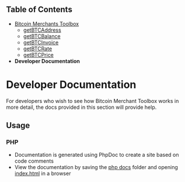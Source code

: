 ## Table of Contents
- [Bitcoin Merchants Toolbox][Toolbox]
  - [getBTCAddress]
  - [getBTCBalance]
  - [getBTCInvoice]
  - [getBTCRate]
  - [getBTCPrice]
- **Developer Documentation**

# Developer Documentation
For developers who wish to see how Bitcoin Merchant Toolbox works in more detail, the docs provided in this section will provide help.

## Usage
### PHP
- Documentation is generated using PhpDoc to create a site based on code comments
- View the documentation by saving the [php docs][php-docs] folder and opening [index.html][php-index] in a browser

[php-docs]: ./php/
[php-index]: ./php/index.html
[getBTC.conf]: ../getBTC.conf
[Toolbox]: ../
[getBTCAddress]: ../getBTCAddress/
[getBTCBalance]: ../getBTCBalance/
[getBTCInvoice]: ../getBTCInvoice/
[getBTCRate]: ../getBTCRate/
[getBTCPrice]: ../getBTCPrice/
[DevDocs]: ../docs/
